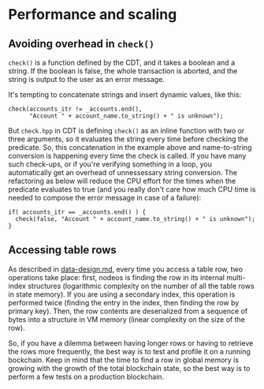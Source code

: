 # Performance and scaling

## Avoiding overhead in `check()`

`check()` is a function defined by the CDT, and it takes a boolean and a string. If the boolean is false, the whole transaction is aborted, and the string is output to the user as an error message.

It's tempting to concatenate strings and insert dynamic values, like this:

```
check(accounts_itr != _accounts.end(), 
      "Account " + account_name.to_string() + " is unknown");      
```

But `check.hpp` in CDT is defining `check()` as an inline function with two or three arguments, so it evaluates the string every time before checking the predicate. So, this concatenation in the example above and name-to-string conversion is happening every time the check is called. If you have many such check-ups, or if you're verifying something in a loop, you automatically get an overhead of unnessessary string conversion. The refactoring as below will reduce the CPU effort for the times when the predicate evaluates to true (and you really don't care how much CPU time is needed to compose the error message in case of a failure):

```
if( accounts_itr == _accounts.end() ) {
  check(false, "Account " + account_name.to_string() + " is unknown");
}
```

## Accessing table rows

As described in [data-design.md](data-design.md "mention"), every time you access a table row, two operations take place: first, nodeos is finding the row in its internal multi-index structures (logarithmic complexity on the  number of all the table rows in state memory). If you are using a secondary index, this operation is performed twice (finding the entry in the index, then finding the row by primary key). Then, the row contents are deserialized from a sequence of bytes into a structure in VM memory (linear complexity on the size of the row).

So, if you have a dilemma between having longer rows or having to retrieve the rows more frequently,  the best way is to test and profile it on a running bockchain. Keep in mind that the time to find a row in global memory is growing with the growth of the total blockchain state, so the best way is to perform a few tests on a production blockchain.

